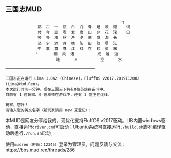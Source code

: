 ## 三国志MUD

```
                                                   ┐
              都  古  一  惯  白  几  青  是  浪  滚    词
              付  今  壶  看  发  度  山  非  花  滚    曰
              笑  多  浊  秋  渔  夕  依  成  淘  长
              谈  少  酒  月  樵  阳  旧  败  尽  江
              中  事  喜  春  江  红  在  转  英  东
             └       相  风  渚          成  雄  逝
                      逢      上          空      水

───────────────────────────────────────

三国志正在运行 Lima 1.0a2 (Chinese)，FluffOS v2017.2019112002 (Lima@Mud.Ren)。
本次运行时间一分钟。现在三国天下共有0位英雄在奋斗中。
目前有 1 位玩家、0 位巫师在游戏中，还有 1 位正在连线。

玩家，您好！
请输入您的英文名字（新玩家请用 new 来登记）：
```

本MUD是网友分享给我的，现优化支持FluffOS v2017驱动。LIB内置windows驱动，直接运行`driver.cmd`可启动；Ubuntu系统可直接运行`./build.sh`脚本编译驱动后运行`./run.sh`启动。

使用`mudren（密码：12345）`登录为管理员，问题反馈与交流：https://bbs.mud.ren/threads/286
